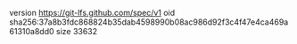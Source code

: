 version https://git-lfs.github.com/spec/v1
oid sha256:37a8b3fdc868824b35dab4598990b08ac986d92f3c4f47e4ca469a61310a8dd0
size 33632
